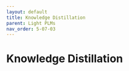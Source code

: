 ```yaml
---
layout: default
title: Knowledge Distillation
parent: Light PLMs
nav_order: 5-07-03
---
```


# Knowledge Distillation
